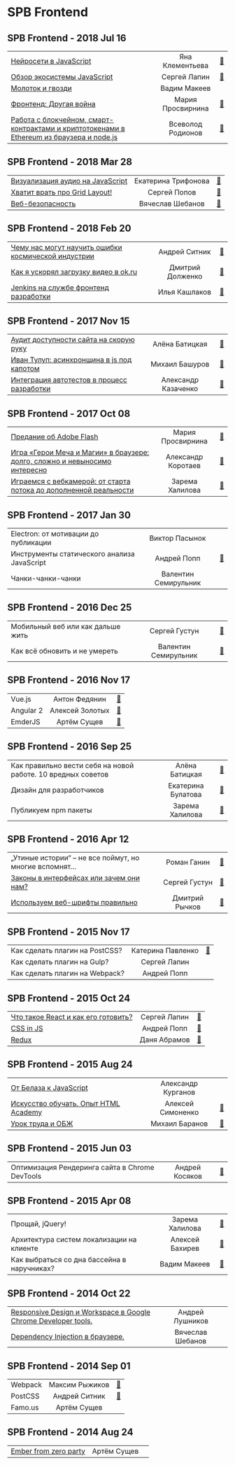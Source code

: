 # SPB Frontend

## SPB Frontend - 2018 Jul 16 
| | | |
| --- | :---: | --- |
| [Нейросети в JavaScript](https://youtu.be/HHuRlxVX77o?t=45s)  | Яна Клементьева | [:notebook:](https://goo.gl/CKb51t)   |
| [Обзор экосистемы JavaScript](https://youtu.be/HHuRlxVX77o?t=26m59s)  | Сергей Лапин | [:notebook:](https://goo.gl/YYvWYR)   |
| [Молоток и гвозди](https://youtu.be/HHuRlxVX77o?t=49m2s)  | Вадим Макеев |    |
| [Фронтенд: Другая война](https://youtu.be/HHuRlxVX77o?t=41m6s)  | Мария Просвирнина | [:notebook:](http://amp.gs/79Ts)   |
| [Работа с блокчейном, смарт-контрактами и криптотокенами в Ethereum из браузера и node.js](https://youtu.be/HHuRlxVX77o?t=57m14s)  | Всеволод Родионов | [:notebook:](https://goo.gl/ZZvXUP)   |
## SPB Frontend - 2018 Mar 28 
| | | |
| --- | :---: | --- |
| [Визуализация аудио на JavaScript](https://youtu.be/3tPTK1eWuLI?t=47m5s)  | Екатерина Трифонова | [:notebook:](http://katiaaa.ru/show/)   |
| [Хватит врать про Grid Layout!](https://youtu.be/3tPTK1eWuLI?t=1s)  | Сергей Попов | [:notebook:](https://goo.gl/cL6rax)   |
| [Веб-безопасность](https://www.youtube.com/watch?v=uUX3354Ppa8&feature=youtu.be&utm_source=vk.com&utm_medium=social&utm_campaign=pryamaya-translyatsiya-mitapayoutu&utm_content=18083498)  | Вячеслав Шебанов | [:notebook:](http://amp.gs/fJyu)   |
## SPB Frontend - 2018 Feb 20 
| | | |
| --- | :---: | --- |
| [Чему нас могут научить ошибки космической индустрии](https://youtu.be/olDoZ5SS_uo?t=3m42s)  | Андрей Ситник | [:notebook:](http://amp.gs/xDxX)   |
| [Как я ускорял загрузку видео в ok.ru](https://www.youtube.com/watch?v=vmSsEmwh9k4&index=3&list=PLI6q7lZ9ClB2M54XrhyzSTGkTyw5NB4dS&t=0s)  | Дмитрий Долженко | [:notebook:](http://amp.gs/xDCV)   |
| [Jenkins на службе фронтенд разработки](https://www.youtube.com/watch?v=DA_R8mIaRJg&index=4&list=PLI6q7lZ9ClB2M54XrhyzSTGkTyw5NB4dS&t=0s)  | Илья Кашлаков | [:notebook:](http://amp.gs/xDvx)   |
## SPB Frontend - 2017 Nov 15 
| | | |
| --- | :---: | --- |
| [Аудит доступности сайта на скорую руку](https://www.youtube.com/watch?v=OYs5H0t_ryA&index=2&list=PLI6q7lZ9ClB04S_R4zmqoBkv_jA_HQal_&t=0s)  | Алёна Батицкая | [:notebook:](http://amp.gs/B2s5)   |
| [Иван Тулуп: асинхронщина в js под капотом](https://www.youtube.com/watch?v=OkTh8dF9ic8&index=3&list=PLI6q7lZ9ClB04S_R4zmqoBkv_jA_HQal_&t=0s)  | Михаил Башуров | [:notebook:](http://amp.gs/B20N)   |
| [Интеграция автотестов в процесс разработки](https://www.youtube.com/watch?v=zeXNOPZas7Y&index=4&list=PLI6q7lZ9ClB04S_R4zmqoBkv_jA_HQal_&t=0s)  | Александр Казаченко | [:notebook:](https://goo.gl/efbY7z)   |
## SPB Frontend - 2017 Oct 08 
| | | |
| --- | :---: | --- |
| [Предание об Adobe Flash](https://www.youtube.com/watch?v=STxBvk98mf8)  | Мария Просвирнина | [:notebook:](https://goo.gl/BGGTix)   |
| [Игра «Герои Меча и Магии» в браузере: долго, сложно и невыносимо интересно](https://youtu.be/STxBvk98mf8?t=41m17s)  | Александр Коротаев | [:notebook:](http://lekzd.ru/heroes)   |
| [Играемся с вебкамерой: от старта потока до дополненной реальности](https://youtu.be/STxBvk98mf8?t=1h34m45s)  | Зарема Халилова | [:notebook:](https://goo.gl/15RG2L)   |
## SPB Frontend - 2017 Jan 30 
| | | |
| --- | :---: | --- |
| Electron: от мотивации до публикации  | Виктор Пасынок |    |
| Инструменты статического анализа JavaScript  | Андрей Попп | [:notebook:](http://amp.gs/1uef)   |
| Чанки-чанки-чанки  | Валентин Семирульник |    |
## SPB Frontend - 2016 Dec 25 
| | | |
| --- | :---: | --- |
| Мобильный веб или как дальше жить  | Сергей Густун | [:notebook:](https://vk.com/doc2330518_440227956?hash=67f963adbe0ae5eec3&dl=27f8b222f53919547c)   |
| Как всё обновить и не умереть  | Валентин Семирульник | [:notebook:](http://7rulnik-how-to-upgrade-talk.surge.sh/assets/player/KeynoteDHTMLPlayer.html#0)   |
## SPB Frontend - 2016 Nov 17 
| | | |
| --- | :---: | --- |
| Vue.js  | Антон Федянин | [:notebook:](http://spbfrontend-vuejs.surge.sh/)   |
| Angular 2  | Алексей Золотых | [:notebook:](https://zolotyh.github.io/frontendpres/)   |
| EmderJS  | Артём Сущев | [:notebook:](https://vk.com/doc-133044904_439159465?dl=7cc2dbe0e00..)   |
## SPB Frontend - 2016 Sep 25 
| | | |
| --- | :---: | --- |
| Как правильно вести себя на новой работе. 10 вредных советов  | Алёна Батицкая | [:notebook:](https://solarrust.github.io/spbfrontend0916/)   |
| Дизайн для разработчиков  | Екатерина Булатова | [:notebook:](https://speakerdeck.com/kathiekiwi/design-for-developers)   |
| Публикуем npm пакеты  | Зарема Халилова | [:notebook:](http://bit.ly/zarema-npm)   |
## SPB Frontend - 2016 Apr 12 
| | | |
| --- | :---: | --- |
| „Утиные истории“ – не все поймут, но многие вспомнят…  | Роман Ганин | [:notebook:](http://bit.ly/TypoTales)   |
| [Законы в интерфейсах или зачем они нам?](https://www.youtube.com/watch?time_continue=2&v=S8BtGy6_onA)  | Сергей Густун | [:notebook:](https://vk.com/doc2330518_437448146)   |
| [Используем веб-шрифты правильно](https://www.youtube.com/watch?time_continue=2&v=q1aZgfIB-iY)  | Дмитрий Рычков | [:notebook:](http://corsairdnb.github.io/fonts-slides/)   |
## SPB Frontend - 2015 Nov 17 
| | | |
| --- | :---: | --- |
| Как сделать плагин на PostCSS?  | Катерина Павленко | [:notebook:](http://cakeinpanic.github.io/hackathon/)   |
| Как сделать плагин на Gulp?  | Сергей Лапин |    |
| Как сделать плагин на Webpack?  | Андрей Попп |    |
## SPB Frontend - 2015 Oct 24 
| | | |
| --- | :---: | --- |
| [Что такое React и как его готовить?](https://www.youtube.com/watch?v=vsnvmJ8fnCk&t=228s)  | Сергей Лапин | [:notebook:](http://slides.com/sergeylapin/deck/fullscreen?token=YhozYvuX#/)   |
| [CSS in JS](https://www.youtube.com/watch?v=vsnvmJ8fnCk&t=2350s)  | Андрей Попп | [:notebook:](https://vk.com/away.php?to=http%3A%2F%2Fbit.ly%2Fsf-251015-ap)   |
| [Redux](https://www.youtube.com/watch?v=vsnvmJ8fnCk&t=5113s)  | Даня Абрамов | [:notebook:](https://gist.githubusercontent.com/gaearon/f8bd724cacbce05f5c19/raw/46d2a32dd411ff3804c6bc7589f6ff2d0e641a0f/redux.md)   |
## SPB Frontend - 2015 Aug 24 
| | | |
| --- | :---: | --- |
| [От Белаза к JavaScript](https://vk.com/spb_frontend_meetup_250815?z=video-76088560_171407351%2Fe7b08d3a6ab27542c9%2Fpl_post_-76088560_470)  | Александр Курганов |    |
| [Искусство обучать. Опыт HTML Academy](https://vk.com/spb_frontend_meetup_250815?z=video-76088560_171407529%2F5b0c6f6214c6ab8492%2Fpl_post_-76088560_470)  | Алексей Симоненко | [:notebook:](https://speakerdeck.com/simonenko/iskusstvo-obuchat-opyt-html-academy)   |
| [Урок труда и ОБЖ](https://vk.com/spb_frontend_meetup_250815?z=video-76088560_171407674%2F50ab964f7b439d501b%2Fpl_post_-76088560_470)  | Михаил Баранов | [:notebook:](http://h4.github.io/spb-frontend-082015-devtools/)   |
## SPB Frontend - 2015 Jun 03 
| | | |
| --- | :---: | --- |
| Оптимизация Рендеринга сайта в Chrome DevTools  | Андрей Косяков | [:notebook:](https://docs.google.com/presentation/d/1R1RtMk5b16m3mA3SEsJ7Upktc6a7skphuyUsiLoAsiE/edit#slide=id.p)   |
## SPB Frontend - 2015 Apr 08 
| | | |
| --- | :---: | --- |
| Прощай, jQuery!  | Зарема Халилова | [:notebook:](http://slides.com/zmoki/jquery/)   |
| Архитектура систем локализации на клиенте  | Алексей Бахирев | [:notebook:](https://drive.google.com/file/d/0B50pcIvk3cAHcFU1Wl81TEFpbjA/view)   |
| Как выбраться со дна бассейна в наручниках?  | Вадим Макеев | [:notebook:](http://sokr.me/hud)   |
## SPB Frontend - 2014 Oct 22 
| | | |
| --- | :---: | --- |
| [Responsive Design и Workspace в Google Chrome Developer tools.](https://youtu.be/C2x8f8xPKFY?t=6s)  | Андрей Лушников |    |
| [Dependency Injection в браузере.](https://www.youtube.com/watch?v=OeaNkx6Rlwc&index=5&list=PLI6q7lZ9ClB2CUXSYvYuT9S_EkDCfwdE3&t=0s)  | Вячеслав Шебанов |    |
## SPB Frontend - 2014 Sep 01 
| | | |
| --- | :---: | --- |
| Webpack  | Максим Рыжиков | [:notebook:](https://github.com/Saunalol/spb-frontend-webpack)   |
| PostCSS  | Андрей Ситник | [:notebook:](http://ai.github.io/about-postcss/)   |
| Famo.us  | Артём Сущев |    |
## SPB Frontend - 2014 Aug 24 
| | | |
| --- | :---: | --- |
| [Ember from zero party](https://www.youtube.com/watch?v=4E1MFIvkGbY)  | Артём Сущев |    |
